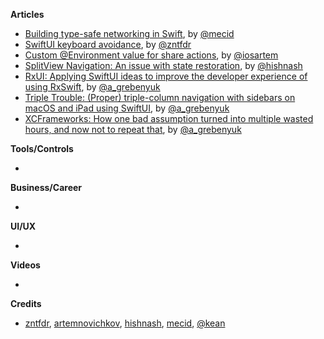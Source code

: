 
**Articles**

* [Building type-safe networking in Swift](https://swiftwithmajid.com/2021/02/10/building-type-safe-networking-in-swift/), by [@mecid](https://twitter.com/mecid)
* [SwiftUI keyboard avoidance](https://www.fivestars.blog/swiftui/swiftui-keyboard.html), by [@zntfdr](https://twitter.com/zntfdr)
* [Custom @Environment value for share actions](https://blog.artemnovichkov.com/custom-environment-value-for-share-actions), by [@iosartem](https://twitter.com/iosartem)
* [SplitView Navigation: An issue with state restoration](https://lostmoa.com/blog/SummoningSplitViewSidebar/), by [@hishnash](https://twitter.com/hishnash)
* [RxUI: Applying SwiftUI ideas to improve the developer experience of using RxSwift](https://kean.blog/post/rxui), by [@a_grebenyuk](https://twitter.com/a_grebenyuk)
* [Triple Trouble: (Proper) triple-column navigation with sidebars on macOS and iPad using SwiftUI](https://kean.blog/post/triple-trouble), by [@a_grebenyuk](https://twitter.com/a_grebenyuk)
* [XCFrameworks: How one bad assumption turned into multiple wasted hours, and now not to repeat that](https://kean.blog/post/xcframeworks-caveats), by [@a_grebenyuk](https://twitter.com/a_grebenyuk)

**Tools/Controls**

* 

**Business/Career**

* 

**UI/UX**

* 

**Videos**

* 

**Credits**

* [zntfdr](https://github.com/zntfdr), [artemnovichkov](https://github.com/artemnovichkov), [hishnash](https://github.com/hishnash), [mecid](https://github.com/mecid), [@kean](https://github.com/kean)
